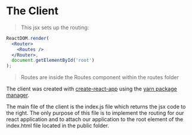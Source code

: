 # The Client

> This jsx sets up the routing:

```jsx
ReactDOM.render(
  <Router>
    <Routes />
  </Router>,
  document.getElementById('root')
);
```

> Routes are inside the Routes component within the routes folder

The client was created with <a href='https://create-react-app.dev/docs/getting-started/'>create-react-app</a> using the <a href='https://yarnpkg.com/'>yarn package manager</a>.

The main file of the client is the index.js file which returns the jsx code to the right. The only purpose of this file is to implement the routing for our react application and to attach our application to the root element of the index.html file located in the public folder.
